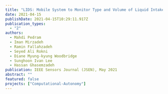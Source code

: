 ```yaml
---
title: "LIDS: Mobile System to Monitor Type and Volume of Liquid Intake"
date: 2021-04-15
publishDate: 2021-04-15T10:29:11.917Z
publication_types:
  - "2"
authors:
  - Mahdi Pedram
  - Iman Mirzadeh
  - Ramin Fallahzadeh
  - Seyed Ali Rokni
  - Diane Myung-kyung Woodbridge
  - Sunghoon Ivan Lee
  - Hassan Ghasemzadeh
publication: IEEE Sensors Journal (JSEN), May 2021
abstract: ""
featured: false
projects: ["Computational-Autonomy"]
---
```


